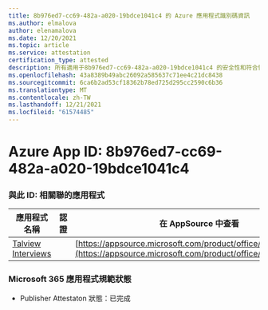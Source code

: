```yaml
---
title: 8b976ed7-cc69-482a-a020-19bdce1041c4 的 Azure 應用程式識別碼資訊
ms.author: elmalova
author: elenamalova
ms.date: 12/20/2021
ms.topic: article
ms.service: attestation
certification_type: attested
description: 所有適用于8b976ed7-cc69-482a-a020-19bdce1041c4 的安全性和符合性資訊資訊。
ms.openlocfilehash: 43a8389b49abc26092a585637c71ee4c21dc8438
ms.sourcegitcommit: 6ca6b2ad53cf18362b78ed725d295cc2590c6b36
ms.translationtype: MT
ms.contentlocale: zh-TW
ms.lasthandoff: 12/21/2021
ms.locfileid: "61574485"
---
```

# <a name="azure-app-id-8b976ed7-cc69-482a-a020-19bdce1041c4"></a>Azure App ID: 8b976ed7-cc69-482a-a020-19bdce1041c4


### <a name="apps-associated-with-this-id"></a>與此 ID: 相關聯的應用程式
| **應用程式名稱** | **認證** | **在 AppSource 中查看** |
|--------------|---------------|-----------------------|
| [Talview Interviews](https://docs.microsoft.com/microsoft-365-app-certification/forward/WA200002437) |  | [https://appsource.microsoft.com/product/office/WA200002437](https://appsource.microsoft.com/product/office/WA200002437) |

### <a name="microsoft-365-app-compliance-status"></a>Microsoft 365 應用程式規範狀態
- Publisher Attestaton 狀態：已完成
